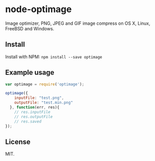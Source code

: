 node-optimage
===

Image optimizer, PNG, JPEG and GIF image compress on OS X, Linux, FreeBSD and Windows.

## Install

Install with NPM: `npm install --save optimage`

## Example usage

```js
var optimage = require('optimage');

optimage({
    inputFile: "test.png",
    outputFile: "test.min.png"
  }, function(err, res){
    // res.inputFile
    // res.outputFile
    // res.saved
});
```

## License

MIT.
